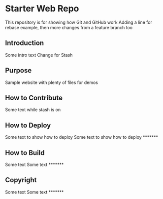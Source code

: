 # Starter Web Repo
This repository is for showing how Git and GitHub work
Adding a line for rebase example, then more changes from a feature branch too

## Introduction
Some intro text
Change for Stash

## Purpose
Sample website with plenty of files for demos

## How to Contribute
Some text while stash is on

## How to Deploy
Some text to show how to deploy
Some text to show how to deploy *******

## How to Build
Some text
Some text *******

## Copyright 
Some text 
Some text  *******